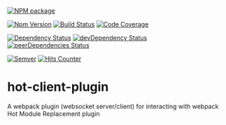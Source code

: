 [![NPM package][npm-badge]][npm-url]

[![Npm Version][npm]][npm-url]
[![Build Status][build]][build-url]
[![Code Coverage][codecov]][codecov-url]

[![Dependency Status][deps]][deps-url]
[![devDependency Status][devDeps]][devDeps-url]
[![peerDependencies Status][peerDeps]][peerDeps-url]

[![Semver][semver]][semver-url]
[![Hits Counter][hits]][hits-url]

# hot-client-plugin
A webpack plugin (websocket server/client) for interacting with webpack Hot Module Replacement plugin


[npm]: https://badge.fury.io/js/hot-client-plugin.svg
[npm-url]: https://npmjs.com/package/hot-client-plugin

[build]: https://travis-ci.org/maxim-andrews/hot-client-plugin.png?branch=master
[build-url]: https://travis-ci.org/maxim-andrews/hot-client-plugin

[codecov]: https://codecov.io/gh/maxim-andrews/hot-client-plugin/branch/master/graph/badge.svg
[codecov-url]: https://codecov.io/gh/maxim-andrews/hot-client-plugin

[hits]: http://hits.dwyl.io/maxim-andrews/hot-client-plugin.svg
[hits-url]: http://hits.dwyl.io/maxim-andrews/hot-client-plugin

[semver]: http://img.shields.io/SemVer/2.0.0.png
[semver-url]: http://semver.org/spec/v2.0.0.html

[deps]: https://david-dm.org/maxim-andrews/hot-client-plugin.svg
[deps-url]: https://david-dm.org/maxim-andrews/hot-client-plugin

[devDeps]: https://david-dm.org/maxim-andrews/hot-client-plugin/dev-status.svg
[devDeps-url]: https://david-dm.org/maxim-andrews/hot-client-plugin#info=devDependencies

[peerDeps]: https://david-dm.org/maxim-andrews/hot-client-plugin/peer-status.svg
[peerDeps-url]: https://david-dm.org/maxim-andrews/hot-client-plugin?type=peer

[npm-badge]: https://nodei.co/npm/hot-client-plugin.png
